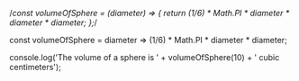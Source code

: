 /*const volumeOfSphere = (diameter) => {
  return (1/6) * Math.PI * diameter * diameter * diameter;
};*/

const volumeOfSphere = diameter => (1/6) * Math.PI * diameter * diameter;

console.log('The volume of a sphere is ' + volumeOfSphere(10) + ' cubic centimeters');